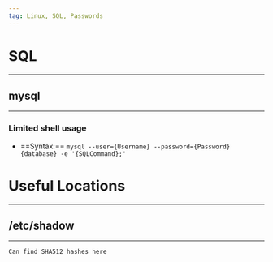 ```yaml
---
tag: Linux, SQL, Passwords
---
```

# SQL
***
## mysql
***
### Limited shell usage
- ==Syntax:==  `mysql --user={Username} --password={Password} {database} -e '{SQLCommand};'`
# Useful Locations
***
## /etc/shadow
***
	Can find SHA512 hashes here